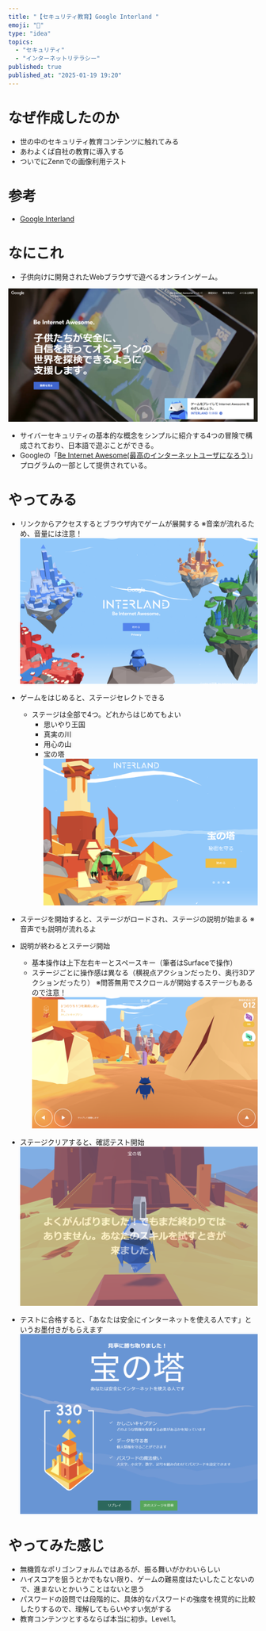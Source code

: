 ```yaml
---
title: "【セキュリティ教育】Google Interland "
emoji: "🦆"
type: "idea"
topics:
  - "セキュリティ"
  - "インターネットリテラシー"
published: true
published_at: "2025-01-19 19:20"
---
```


# なぜ作成したのか
- 世の中のセキュリティ教育コンテンツに触れてみる
- あわよくば自社の教育に導入する
- ついでにZennでの画像利用テスト


# 参考
- [Google Interland](https://beinternetawesome.withgoogle.com/ja_jp/interland) 

# なにこれ
-  子供向けに開発されたWebブラウザで遊べるオンラインゲーム。

![](/images/2025011900002/2025011902_01.png)



-  サイバーセキュリティの基本的な概念をシンプルに紹介する4つの冒険で構成されており、日本語で遊ぶことができる。
-  Googleの「[Be Internet Awesome(最高のインターネットユーザになろう)](https://beinternetawesome.withgoogle.com/ja_jp/)」プログラムの一部として提供されている。

# やってみる

- リンクからアクセスするとブラウザ内でゲームが展開する
※音楽が流れるため、音量には注意！
![](/images/2025011900002/2025011902_02.png)

- ゲームをはじめると、ステージセレクトできる
  - ステージは全部で4つ。どれからはじめてもよい
    - 思いやり王国
    - 真実の川
    - 用心の山
    - 宝の塔
![](/images/2025011900002/2025011902_03.png)

- ステージを開始すると、ステージがロードされ、ステージの説明が始まる
※音声でも説明が流れるよ

- 説明が終わるとステージ開始
  - 基本操作は上下左右キーとスペースキー（筆者はSurfaceで操作）
  - ステージごとに操作感は異なる（横視点アクションだったり、奥行3Dアクションだったり）
※問答無用でスクロールが開始するステージもあるので注意！
![](/images/2025011900002/2025011902_04.png)


- ステージクリアすると、確認テスト開始
![](/images/2025011900002/2025011902_05.png)


- テストに合格すると、「あなたは安全にインターネットを使える人です」というお墨付きがもらえます
![](/images/2025011900002/2025011902_06.png)

# やってみた感じ
- 無機質なポリゴンフォルムではあるが、振る舞いがかわいらしい
- ハイスコアを狙うとかでもない限り、ゲームの難易度はたいしたことないので、進まないとかいうことはないと思う
- パスワードの設問では段階的に、具体的なパスワードの強度を視覚的に比較したりするので、理解してもらいやすい気がする
- 教育コンテンツとするならば本当に初歩。Level.1。


